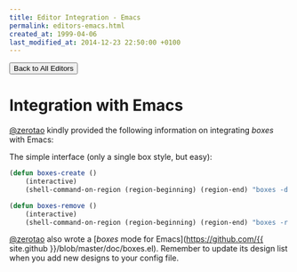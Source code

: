 ```yaml
---
title: Editor Integration - Emacs
permalink: editors-emacs.html
created_at: 1999-04-06
last_modified_at: 2014-12-23 22:50:00 +0100
---
```


<a href="{{ site.baseurl }}/editors.html"><button type="button" class="btn btn-outline-primary">Back to All Editors</button></a>


# Integration with Emacs

<span class="atmention">[@zerotao](https://github.com/zerotao)</span> kindly provided the following information on
integrating *boxes* with Emacs:

The simple interface (only a single box style, but easy):

```lisp
(defun boxes-create ()
    (interactive)
    (shell-command-on-region (region-beginning) (region-end) "boxes -d c-cmt2" nil 1 nil))

(defun boxes-remove ()
    (interactive)
    (shell-command-on-region (region-beginning) (region-end) "boxes -r -d c-cmt2" nil 1 nil))
```

<span class="atmention">[@zerotao](https://github.com/zerotao)</span> also wrote a
[*boxes* mode for Emacs](https://github.com/{{ site.github }}/blob/master/doc/boxes.el). Remember to update its design
list when you add new designs to your config file.
